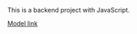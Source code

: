 This is a backend project with JavaScript.

[Model link](https://app.eraser.io/workspace/YtPqZ1VogxGy1jzIDkzj)